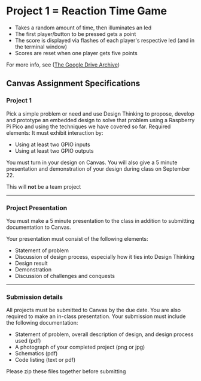  # Project 1 = Reaction Time Game
   - Takes a random amount of time, then illuminates an led
   - The first player/button to be pressed gets a point
   - The score is displayed via flashes of each player's respective led (and in the terminal window)
   - Scores are reset when one player gets five points

For more info, see ([The Google Drive Archive](https://drive.google.com/drive/folders/1TnnJzpnH8xu0RD1BVBuHbrRjLhIX0SyF?usp=share_link))
## Canvas Assignment Specifications
### Project 1
Pick a simple problem or need and use Design Thinking to propose, develop and prototype an embedded design to solve that problem using a Raspberry Pi Pico and using the techniques we have covered so far.
Required elements:
It must exhibit interaction by:
- Using at least two GPIO inputs
- Using at least two GPIO outputs

You must turn in your design on Canvas. You will also give a 5 minute presentation and demonstration of your design during class on September 22.

This will **not** be a team project
___
### Project Presentation
You must make a 5 minute presentation to the class in addition to submitting documentation to Canvas.

Your presentation must consist of the following elements:
- Statement of problem
- Discussion of design process, especially how it ties into Design Thinking
- Design result
- Demonstration
- Discussion of challenges and conquests
___
### Submission details
All projects must be submitted to Canvas by the due date.
You are also required to make an in-class presentation.
Your submission must include the following documentation:
- Statement of problem, overall description of design, and design process used (pdf)
- A photograph of your completed project (png or jpg)
- Schematics (pdf)
- Code listing (text or pdf)

Please zip these files together before submitting
